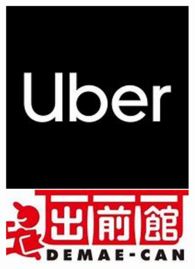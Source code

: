 
<img src="images/10.1.png" alt="LINE" width="500">
<img src="images/10.2.png" alt="LINE" width="500">